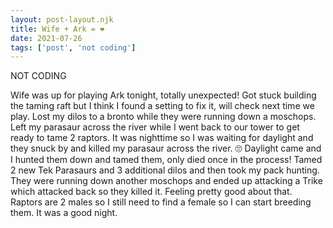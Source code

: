 ```yaml
---
layout: post-layout.njk
title: Wife + Ark = ❤️
date: 2021-07-26
tags: ['post', 'not coding']
---
```

<!-- Excerpt Start -->
NOT CODING
<!-- Excerpt End -->

Wife was up for playing Ark tonight, totally unexpected! Got stuck building the taming raft but I think I found a setting to fix it, will check next time we play. Lost my dilos to a bronto while they were running down a moschops. Left my parasaur across the river while I went back to our tower to get ready to tame 2 raptors. It was nighttime so I was waiting for daylight and they snuck by and killed my parasaur across the river. 🙄 Daylight came and I hunted them down and tamed them, only died once in the process! Tamed 2 new Tek Parasaurs and 3 additional dilos and then took my pack hunting. They were running down another moschops and ended up attacking a Trike which attacked back so they killed it. Feeling pretty good about that. Raptors are 2 males so I still need to find a female so I can start breeding them. It was a good night.
